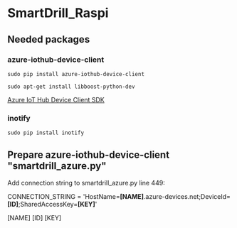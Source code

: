 # SmartDrill_Raspi

## Needed packages

### azure-iothub-device-client

`sudo pip install azure-iothub-device-client`

`sudo apt-get install libboost-python-dev`

[Azure IoT Hub Device Client SDK](https://pypi.org/project/azure-iothub-device-client/)

### inotify

 `sudo pip install inotify`
 
 ## Prepare azure-iothub-device-client "smartdrill_azure.py"
 
Add connection string to smartdrill_azure.py line 449:

CONNECTION_STRING = 'HostName=**[NAME]**.azure-devices.net;DeviceId=**[ID]**;SharedAccessKey=**[KEY]**'

[NAME]
[ID]
[KEY]
